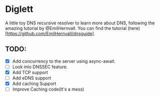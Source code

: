 # Diglett
A little toy DNS recursive resolver to learn more about DNS, following the amazing tutorial by @EmilHernvall. You can find the tutorial (here)[https://github.com/EmilHernvall/dnsguide].

## TODO:
- [x] Add concurrency to the server using async-await.
- [ ] Look into DNSSEC feature.
- [x] Add TCP support
- [ ] Add eDNS support
- [x] Add caching Support
- [ ] Improve Caching code(It's a mess)